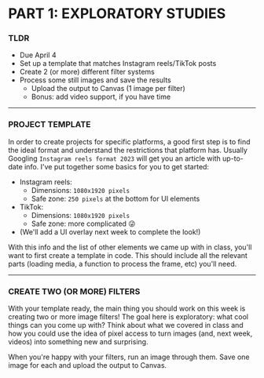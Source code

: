 # PART 1: EXPLORATORY STUDIES

### TLDR

* Due April 4  
* Set up a template that matches Instagram reels/TikTok posts  
* Create 2 (or more) different filter systems  
* Process some still images and save the results  
  * Upload the output to Canvas (1 image per filter)  
  * Bonus: add video support, if you have time  

- - -

### PROJECT TEMPLATE  
In order to create projects for specific platforms, a good first step is to find the ideal format and understand the restrictions that platform has. Usually Googling `Instagram reels format 2023` will get you an article with up-to-date info. I've put together some basics for you to get started:

* Instagram reels:  
  * Dimensions: `1080x1920 pixels`  
  * Safe zone: `250 pixels` at the bottom for UI elements  
* TikTok:  
  * Dimensions: `1080x1920 pixels`  
  * Safe zone: more complicated 😜
* (We'll add a UI overlay next week to complete the look!)  

With this info and the list of other elements we came up with in class, you'll want to first create a template in code. This should include all the relevant parts (loading media, a function to process the frame, etc) you'll need.

- - -

### CREATE TWO (OR MORE) FILTERS  

With your template ready, the main thing you should work on this week is creating two or more image filters! The goal here is exploratory: what cool things can you come up with? Think about what we covered in class and how you could use the idea of pixel access to turn images (and, next week, videos) into something new and surprising.

When you're happy with your filters, run an image through them. Save one image for each and upload the output to Canvas.

